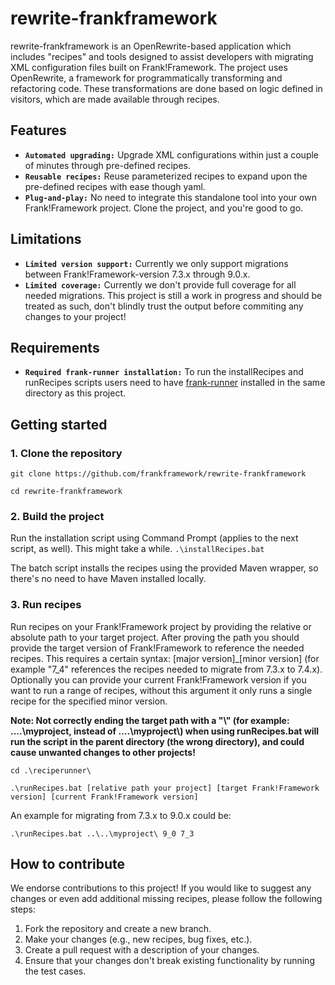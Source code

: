 # rewrite-frankframework
rewrite-frankframework is an OpenRewrite-based application which includes "recipes" and tools designed to assist developers with migrating XML configuration files built on Frank!Framework. 
The project uses OpenRewrite, a framework for programmatically transforming and refactoring code. These transformations are done based on logic defined in visitors, which are made available through recipes.

## Features
* **`Automated upgrading:`** Upgrade XML configurations within just a couple of minutes through pre-defined recipes.
* **`Reusable recipes:`** Reuse parameterized recipes to expand upon the pre-defined recipes with ease though yaml.
* **`Plug-and-play:`** No need to integrate this standalone tool into your own Frank!Framework project. Clone the project, and you're good to go.

## Limitations
* **`Limited version support:`** Currently we only support migrations between Frank!Framework-version 7.3.x through 9.0.x.
* **`Limited coverage:`** Currently we don't provide full coverage for all needed migrations. This project is still a work in progress and should be treated as such, don't blindly trust the output before commiting any changes to your project!

## Requirements
* **`Required frank-runner installation:`** To run the installRecipes and runRecipes scripts users need to have [frank-runner](https://github.com/wearefrank/frank-runner) installed in the same directory as this project.

## Getting started
### 1. Clone the repository
```git clone https://github.com/frankframework/rewrite-frankframework```

```cd rewrite-frankframework```
### 2. Build the project
Run the installation script using Command Prompt (applies to the next script, as well). This might take a while. 
```.\installRecipes.bat```

The batch script installs the recipes using the provided Maven wrapper, so there's no need to have Maven installed locally.
### 3. Run recipes
Run recipes on your Frank!Framework project by providing the relative or absolute path to your target project. 
After proving the path you should provide the target version of Frank!Framework to reference the needed recipes. This requires a certain syntax: [major version]_[minor version] (for example "7_4" references the recipes needed to migrate from 7.3.x to 7.4.x).
Optionally you can provide your current Frank!Framework version if you want to run a range of recipes, without this argument it only runs a single recipe for the specified minor version.

**Note: Not correctly ending the target path with a "\\" (for example: ..\..\myproject, instead of ..\..\myproject\\) when using runRecipes.bat will run the script in the parent directory (the wrong directory), and could cause unwanted changes to other projects!**

```cd .\reciperunner\```

```.\runRecipes.bat [relative path your project] [target Frank!Framework version] [current Frank!Framework version]```

An example for migrating from 7.3.x to 9.0.x could be:

```.\runRecipes.bat ..\..\myproject\ 9_0 7_3```

## How to contribute
We endorse contributions to this project! If you would like to suggest any changes or even add additional missing recipes, please follow the following steps:
1. Fork the repository and create a new branch.
2. Make your changes (e.g., new recipes, bug fixes, etc.).
3. Create a pull request with a description of your changes.
4. Ensure that your changes don't break existing functionality by running the test cases.
